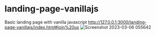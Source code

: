 # landing-page-vanillajs
Basic landing page with vanilla javascript
http://127.0.0.1:3000/landing-page-vanillajs/index.html#join%20us
![Screenshot 2023-03-06 055642](https://user-images.githubusercontent.com/113371056/223022714-07f880be-bdf6-4735-82b0-156757458131.png)
